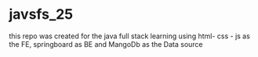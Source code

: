 # javsfs_25
this repo was  created for the java full stack learning using html- css - js as the FE, springboard as BE and MangoDb as the Data source
